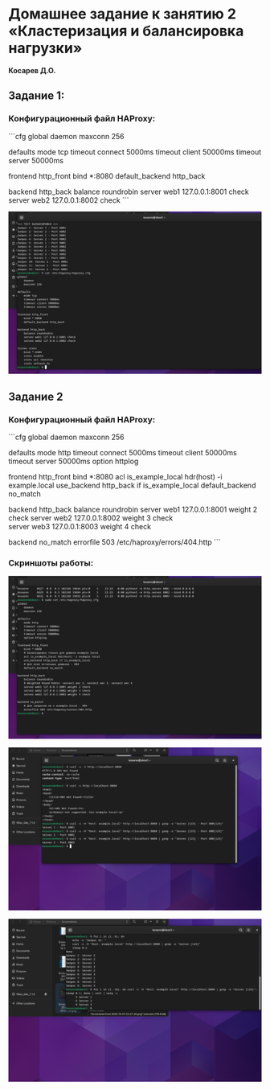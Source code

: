 
# Домашнее задание к занятию 2 «Кластеризация и балансировка нагрузки»
**Косарев Д.О.**

## Задание 1:

### Конфигурационный файл HAProxy:

\`\`\`cfg
global
    daemon
    maxconn 256

defaults
    mode tcp
    timeout connect 5000ms
    timeout client 50000ms
    timeout server 50000ms

frontend http_front
    bind *:8080
    default_backend http_back

backend http_back
    balance roundrobin
    server web1 127.0.0.1:8001 check
    server web2 127.0.0.1:8002 check
\`\`\`

![Скриншот работы HAProxy](images/Screenshot%20from%202025-10-07%2023-19-21.png)

## Задание 2

### Конфигурационный файл HAProxy:

\`\`\`cfg
global
    daemon
    maxconn 256

defaults
    mode http
    timeout connect 5000ms
    timeout client 50000ms
    timeout server 50000ms
    option httplog

frontend http_front
    bind *:8080
    acl is_example_local hdr(host) -i example.local
    use_backend http_back if is_example_local
    default_backend no_match

backend http_back
    balance roundrobin
    server web1 127.0.0.1:8001 weight 2 check
    server web2 127.0.0.1:8002 weight 3 check  
    server web3 127.0.0.1:8003 weight 4 check

backend no_match
    errorfile 503 /etc/haproxy/errors/404.http
\`\`\`

### Скриншоты работы:

![Скриншот 1](images/Screenshot%20from%202025-10-07%2023-27-26.png)

![Скриншот 2](images/Screenshot%20from%202025-10-07%2023-34-13.png)

![Скриншот 3](images/Screenshot%20from%202025-10-07%2023-42-05.png)
